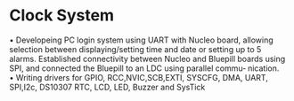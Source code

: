 # Clock System
• Developeing PC login system using UART with Nucleo board, allowing selection between displaying/setting time and date or setting up to 5
alarms. Established connectivity between Nucleo and Bluepill boards using SPI, and connected the Bluepill to an LDC using parallel commu‑
nication. <br />
• Writing drivers for GPIO, RCC,NVIC,SCB,EXTI, SYSCFG, DMA, UART, SPI,I2c, DS10307 RTC, LCD, LED, Buzzer and SysTick

